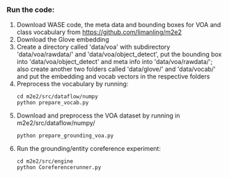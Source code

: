 ### Run the code:
  1. Download WASE code, the meta data and bounding boxes for VOA and class vocabulary from https://github.com/limanling/m2e2
  2. Download the Glove embedding
  3. Create a directory called 'data/voa' with subdirectory 'data/voa/rawdata/' and 'data/voa/object\_detect', put the bounding box into 'data/voa/object\_detect' and meta info into 'data/voa/rawdata/'; also create another two folders called 'data/glove/' and 'data/vocab/' and put the embedding and vocab vectors in the respective folders  
  4. Preprocess the vocabulary by running:
		~~~~~~~~~~~~~~~~~~~~~~~~~
		cd m2e2/src/dataflow/numpy
		python prepare_vocab.py
		~~~~~~~~~~~~~~~~~~~~~~~~~
  5. Download and preprocess the VOA dataset by running in m2e2/src/dataflow/numpy/ 
		~~~~~~~~~~~~~~~~~~~~~~~~~
		python prepare_grounding_voa.py
		~~~~~~~~~~~~~~~~~~~~~~~~~
  6. Run the grounding/entity coreference experiment:
		~~~~~~~~~~~~~~~~~~~~~~~~~
		cd m2e2/src/engine
		python Coreferencerunner.py
		~~~~~~~~~~~~~~~~~~~~~~~~~
